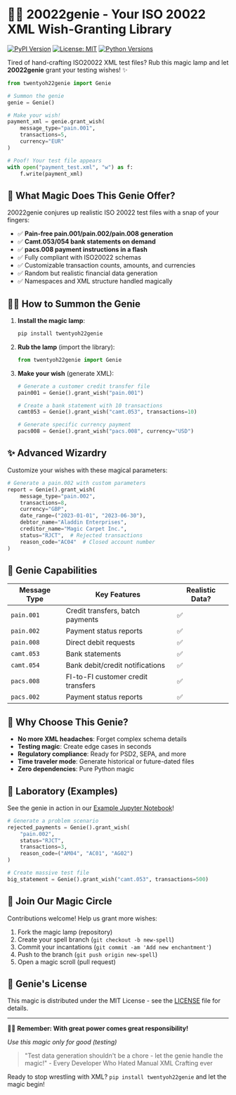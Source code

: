 # 🧞‍♂️ 20022genie - Your ISO 20022 XML Wish-Granting Library

[![PyPI Version](https://img.shields.io/pypi/v/20022genie?color=blue)](https://pypi.org/project/20022genie/)
[![License: MIT](https://img.shields.io/badge/License-MIT-gold.svg)](https://opensource.org/licenses/MIT)
[![Python Versions](https://img.shields.io/pypi/pyversions/20022genie)](https://pypi.org/project/20022genie/)

Tired of hand-crafting ISO20022 XML test files? Rub this magic lamp and let **20022genie** grant your testing wishes! ✨
```python
from twentyoh22genie import Genie

# Summon the genie
genie = Genie()

# Make your wish!
payment_xml = genie.grant_wish(
    message_type="pain.001",
    transactions=5,
    currency="EUR"
)

# Poof! Your test file appears
with open("payment_test.xml", "w") as f:
    f.write(payment_xml)
```

## 🔮 What Magic Does This Genie Offer?
20022genie conjures up realistic ISO 20022 test files with a snap of your fingers:
- ✅ **Pain-free pain.001/pain.002/pain.008 generation**
- ✅ **Camt.053/054 bank statements on demand**
- ✅ **pacs.008 payment instructions in a flash**
- ✅ Fully compliant with ISO20022 schemas
- ✅ Customizable transaction counts, amounts, and currencies
- ✅ Random but realistic financial data generation
- ✅ Namespaces and XML structure handled magically

## 🧞‍♂️ How to Summon the Genie
1. **Install the magic lamp**:
   ```bash
   pip install twentyoh22genie
   ```
2. **Rub the lamp** (import the library):
   ```python
   from twentyoh22genie import Genie
   ```
3. **Make your wish** (generate XML):
   ```python
   # Generate a customer credit transfer file
   pain001 = Genie().grant_wish("pain.001")

   # Create a bank statement with 10 transactions
   camt053 = Genie().grant_wish("camt.053", transactions=10)

   # Generate specific currency payment
   pacs008 = Genie().grant_wish("pacs.008", currency="USD")
   ```

## ✨ Advanced Wizardry
Customize your wishes with these magical parameters:

```python
# Generate a pain.002 with custom parameters
report = Genie().grant_wish(
    message_type="pain.002",
    transactions=8,
    currency="GBP",
    date_range=("2023-01-01", "2023-06-30"),
    debtor_name="Aladdin Enterprises",
    creditor_name="Magic Carpet Inc.",
    status="RJCT",  # Rejected transactions
    reason_code="AC04"  # Closed account number
)
```

## 💪 Genie Capabilities
| Message Type      | Key Features                          | Realistic Data? |
|-------------------|---------------------------------------|-----|
| `pain.001`        | Credit transfers, batch payments      | ✅ |
| `pain.002`        | Payment status reports                | ✅ |
| `pain.008`        | Direct debit requests                 | ✅ |
| `camt.053`        | Bank statements                       | ✅ |
| `camt.054`        | Bank debit/credit notifications       | ✅ |
| `pacs.008`        | FI-to-FI customer credit transfers    | ✅ |
| `pacs.002`        | Payment status reports                | ✅ |

## 🌟 Why Choose This Genie?
- **No more XML headaches**: Forget complex schema details
- **Testing magic**: Create edge cases in seconds
- **Regulatory compliance**: Ready for PSD2, SEPA, and more
- **Time traveler mode**: Generate historical or future-dated files
- **Zero dependencies**: Pure Python magic

## 🧪 Laboratory (Examples)
See the genie in action in our [Example Jupyter Notebook](examples/magic_show.ipynb)!

```python
# Generate a problem scenario
rejected_payments = Genie().grant_wish(
    "pain.002",
    status="RJCT",
    transactions=3,
    reason_code=("AM04", "AC01", "AG02")
)

# Create massive test file
big_statement = Genie().grant_wish("camt.053", transactions=500)
```

## 🤝 Join Our Magic Circle
Contributions welcome! Help us grant more wishes:
1. Fork the magic lamp (repository)
2. Create your spell branch (`git checkout -b new-spell`)
3. Commit your incantations (`git commit -am 'Add new enchantment'`)
4. Push to the branch (`git push origin new-spell`)
5. Open a magic scroll (pull request)

## 📜 Genie's License
This magic is distributed under the MIT License - see the [LICENSE](LICENSE) file for details.

---

🧞‍♂️ **Remember: With great power comes great responsibility!**

*Use this magic only for good (testing)*

> "Test data generation shouldn't be a chore - let the genie handle the magic!" - Every Developer Who Hated Manual XML Crafting ever

Ready to stop wrestling with XML?
`pip install twentyoh22genie` and let the magic begin!
